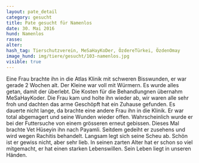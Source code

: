 ```yaml
---
layout: pate_detail
category: gesucht
title: Pate gesucht für Namenlos
date: 30. Mai 2016
hund: Namenlos
rasse: 
alter: 
hash_tag: Tierschutzverein, MeSaHayKoDer, ÖzdereTürkei, ÖzdenOmay
image_hund: img/tiere/gesucht/103-namenlos.jpg
visible: true
---
```


Eine Frau brachte ihn in die Atlas Klinik mit schweren Bisswunden, er war gerade 2 Wochen alt. Der Kleine war voll mit Würmern. 
Es wurde alles getan, damit der überlebt. Die Kosten für die Behandlungnen übernahm MeSaHayKoder. Die Frau kam und holte ihn wieder ab, wir waren alle sehr froh und dachten das arme Geschöpft hat ein Zuhause gefunden.
Es dauerte nicht lange, da brachte eine andere Frau ihn in die Klinik. Er war total abgemagert und seine Wunden wieder offen. Wahrscheinlich wurde er bei der Futtersuche von einem grösseren erneut gebissen.
Dieses Mal brachte Vet Hüseyin ihn nach Payamli. Seitdem gedeiht er zusehens und wird wegen Rachitis behandelt. Langsam legt sich seine Scheu ab.
Schön ist er gewiss nicht, aber sehr lieb. In seinen zarten Alter hat er schon so viel mitgemacht, er hat einen starken Lebenswillen.
Sein Leben liegt in unseren Händen.
